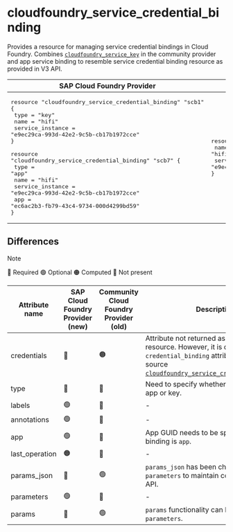 # cloudfoundry_service_credential_binding  

Provides a resource for managing service credential bindings in Cloud Foundry. Combines [`cloudfoundry_service_key`](https://github.com/cloudfoundry-community/terraform-provider-cloudfoundry/blob/main/docs/resources/service_key.md) in the community provider and app service binding to resemble service credential binding resource as provided in V3 API.

|  SAP Cloud Foundry Provider |Community Cloud Foundry Provider |
| -- | -- |
|  <pre>resource "cloudfoundry_service_credential_binding" "scb1" {</br>  type             = "key"</br>  name             = "hifi"</br>  service_instance = "e9ec29ca-993d-42e2-9c5b-cb17b1972cce"</br>}</br></br>resource "cloudfoundry_service_credential_binding" "scb7" {</br>  type             = "app"</br>  name             = "hifi"</br>  service_instance = "e9ec29ca-993d-42e2-9c5b-cb17b1972cce"</br>  app              = "ec6ac2b3-fb79-43c4-9734-000d4299bd59"</br>}</br></pre> |<pre>resource "cloudfoundry_service_key" "redis1-key1" {</br>  name = "hifi"</br>  service_instance = "e9ec29ca-993d-42e2-9c5b-cb17b1972cce"</br>}</br></pre> |

## Differences

> [!NOTE]  
> 🔵 Required  🟢 Optional 🟠 Computed  🔴 Not present

| Attribute name | SAP Cloud Foundry Provider (new)|  Community Cloud Foundry Provider (old) | Description |
| --- | --- | --- | --- |
| credentials | 🔴 | 🟠 | Attribute not returned as part of V3 API resource. However, it is obtainable from `credential_binding` attribute of data source [`cloudfoundry_service_credential_binding`](https://github.com/SAP/terraform-provider-cloudfoundry/blob/main/docs/data-sources/service_credential_binding.md). |
| type | 🔵 | 🔴 | Need to specify whether binding is of type app or key. |
| labels | 🟢 | 🔴 | - |
| annotations | 🟢 | 🔴 | - |
| app | 🟢 | 🔴 | App GUID needs to be specified if `type` binding is `app`. |
| last_operation | 🟠 | 🔴 | - |
| params_json | 🔴 | 🟢 |  `params_json` has been changed to `parameters`  to maintain conformity with V3 API. |
| parameters | 🟢 | 🔴 | - |
| params | 🔴 | 🟢 | `params` functionality can be achieved by `parameters`. |
